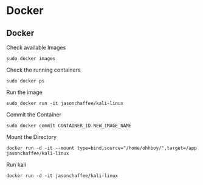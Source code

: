# Docker

## Docker

Check available Images

```text
sudo docker images
```

Check the running containers

```text
sudo docker ps
```

Run the image

```text
sudo docker run -it jasonchaffee/kali-linux
```

Commit the Container

```text
sudo docker commit CONTAINER_ID NEW_IMAGE_NAME
```

Mount the Directory

```text
docker run -d -it --mount type=bind,source="/home/ohhboy/",target=/app jasonchaffee/kali-linux
```

Run kali

```text
docker run -d -it jasonchaffee/kali-linux
```



